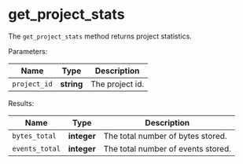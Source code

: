 # get_project_stats

The `get_project_stats` method returns project statistics.

  Parameters:

__Name__ | __Type__ | __Description__
--- | --- | --- | 
`project_id` | __string__ | The project id.

  Results:

__Name__ | __Type__ | __Description__
--- | --- | --- | 
`bytes_total` | __integer__ | The total number of bytes stored.
`events_total` | __integer__ | The total number of events stored.

